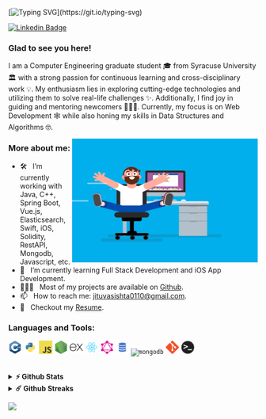 [![Typing SVG](https://readme-typing-svg.demolab.com?font=Fira+Code&size=25&duration=3500&pause=750&color=87CEEB&center=true&vCenter=true&width=1000&height=100&lines=.+.+.+Hello+there!+👋+.+.+.;.+.+.+I'm+Jitendra+Vasishta+.+.+.;.+.+.+Welcome+to+my+Github+profile!+😁+.+.+.)](https://git.io/typing-svg)

<!--
## Hey 👋, I'm [Jitendra Vasishta!](https://github.com/Jitu0110/)
-->

[![Linkedin Badge](https://img.shields.io/badge/-LinkedIn-0e76a8?style=flat-square&logo=Linkedin&logoColor=white)](https://www.linkedin.com/in/jitendra-vasishta-191759117/)

### Glad to see you here!

I am a Computer Engineering graduate student 🎓 from Syracuse University 🏛️ with a strong passion for continuous learning and cross-disciplinary work 💡. My enthusiasm lies in exploring cutting-edge technologies and utilizing them to solve real-life challenges ✨. Additionally, I find joy in guiding and mentoring newcomers 👨🏻‍💻. Currently, my focus is on Web Development 🕸️ while also honing my skills in Data Structures and Algorithms 🤓.


<img align="right" height="250" width="375" alt="" src="https://github.com/Jitu0110/Jitu0110/blob/main/coder.gif" />

### More about me:

- 🛠 &nbsp; I’m currently working with Java, C++, Spring Boot, Vue.js, <br /> Elasticsearch, Swift, iOS, Solidity, RestAPI, Mongodb, Javascript, etc.
- 🚀 &nbsp; I’m currently learning Full Stack Development and iOS App Development.
- 👨🏻‍💻 &nbsp; Most of my projects are available on [Github](https://github.com/Jitu0110).
- 📫 &nbsp; How to reach me: jituvasishta0110@gmail.com.
- 📝 &nbsp; Checkout my [Resume](https://github.com/Jitu0110/Jitu0110/blob/main/resume.pdf).


### Languages and Tools:

<code><img height="27" src="https://raw.githubusercontent.com/github/explore/80688e429a7d4ef2fca1e82350fe8e3517d3494d/topics/cpp/cpp.png" alt="cpp"></code>
<code><img height="27" src="https://raw.githubusercontent.com/github/explore/80688e429a7d4ef2fca1e82350fe8e3517d3494d/topics/python/python.png" alt="python"></code>
<code><img height="27" src="https://raw.githubusercontent.com/github/explore/80688e429a7d4ef2fca1e82350fe8e3517d3494d/topics/javascript/javascript.png" alt="javascript"></code>
<code><img height="27" src="https://raw.githubusercontent.com/github/explore/80688e429a7d4ef2fca1e82350fe8e3517d3494d/topics/nodejs/nodejs.png" alt="nodejs"></code>
<code><img height="27" src="https://raw.githubusercontent.com/devicons/devicon/master/icons/express/express-original.svg" alt="expressjs"></code>
<code><img height="27" src="https://raw.githubusercontent.com/github/explore/80688e429a7d4ef2fca1e82350fe8e3517d3494d/topics/react/react.png" alt="react"></code>
<code><img height="27" src="https://raw.githubusercontent.com/github/explore/80688e429a7d4ef2fca1e82350fe8e3517d3494d/topics/graphql/graphql.png" alt="graphql"></code>
<code><img height="27" src="https://raw.githubusercontent.com/github/explore/80688e429a7d4ef2fca1e82350fe8e3517d3494d/topics/sql/sql.png" alt="sql"></code>
<code><img height="27" src="https://encrypted-tbn0.gstatic.com/images?q=tbn%3AANd9GcSTTzPAw-55ssm1Im594xYZ9eRQu2JylrkYLg&usqp=CAU" alt="mongodb"></code>
<code><img height="27" src="https://raw.githubusercontent.com/devicons/devicon/master/icons/git/git-original.svg" alt="git"></code>
<code><img height="27" src="https://raw.githubusercontent.com/github/explore/80688e429a7d4ef2fca1e82350fe8e3517d3494d/topics/terminal/terminal.png" alt="terminal"></code>

<!--
<code><img height="25" src="https://raw.githubusercontent.com/github/explore/80688e429a7d4ef2fca1e82350fe8e3517d3494d/topics/sass/sass.png" alt="sass"></code>
-->

<br />

<details>	
  <summary><b>⚡ Github Stats</b></summary>

  <br />
  <img height="180em" src="https://github-readme-stats.vercel.app/api?username=Jitu0110&show_icons=true&hide_border=true&&count_private=true&include_all_commits=true" />
  <img height="180em" src="https://github-readme-stats.vercel.app/api/top-langs/?username=Jitu0110&exclude_repo=KNN-Image-Classification&show_icons=true&hide_border=true&layout=compact&langs_count=8"/>
</details>

<details>	
  <summary><b>☄️ Github Streaks</b></summary>

  <br />
  <img height="180em" src="https://github-readme-streak-stats.herokuapp.com/?user=Jitu0110&hide_border=true" />
</details>

 ![](https://komarev.com/ghpvc/?username=jitu0110&style=flat-square)


#
